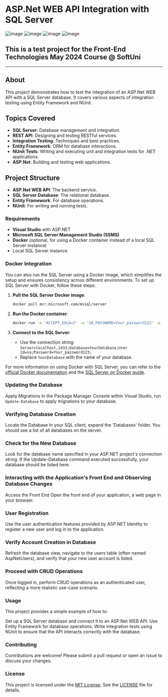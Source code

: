 # ASP.Net WEB API Integration with SQL Server
![image](https://img.shields.io/badge/C%23-239120?style=for-the-badge&logo=csharp&logoColor=white)
![image](https://img.shields.io/badge/.NET-512BD4?style=for-the-badge&logo=dotnet&logoColor=white)
![image](https://img.shields.io/badge/Visual_Studio-5C2D91?style=for-the-badge&logo=visual%20studio&logoColor=white)
![image](https://img.shields.io/badge/Docker-2CA5E0?style=for-the-badge&logo=docker&logoColor=white)
## This is a test project for the Front-End Technologies May 2024 Course @ SoftUni

---

## About

This project demonstrates how to test the integration of an ASP.Net WEB API with a SQL Server database. It covers various aspects of integration testing using Entity Framework and NUnit.

## Topics Covered

- **SQL Server**: Database management and integration.
- **REST API**: Designing and testing RESTful services.
- **Integration Testing**: Techniques and best practices.
- **Entity Framework**: ORM for database interactions.
- **NUnit Tests**: Writing and executing unit and integration tests for .NET applications.
- **ASP.Net**: Building and testing web applications.

## Project Structure

- **ASP.Net WEB API**: The backend service.
- **SQL Server Database**: The relational database.
- **Entity Framework**: For database operations.
- **NUnit**: For writing and running tests.

### Requirements

- **Visual Studio** with ASP.NET
- **Microsoft SQL Server Management Studio (SSMS)**
- **Docker** (optional, for using a Docker container instead of a local SQL Server instance)
- Local SQL Server instance


### Docker Integration
You can also run the SQL Server using a Docker image, which simplifies the setup and ensures consistency across different environments. To set up SQL Server with Docker, follow these steps:

1. **Pull the SQL Server Docker image**:

    ```bash
    docker pull mcr.microsoft.com/mssql/server
    ```

2. **Run the Docker container**:

    ```bash
    docker run -e 'ACCEPT_EULA=Y' -e 'SA_PASSWORD=Your_password123' -p 1433:1433 --name sqlserver -d mcr.microsoft.com/mssql/server
    ```

3. **Connect to the SQL Server**:

    - Use the connection string: `Server=localhost,1433;Database=YourDatabase;User Id=sa;Password=Your_password123;`
    - Replace `YourDatabase` with the name of your database.

For more information on using Docker with SQL Server, you can refer to the [official Docker documentation](https://hub.docker.com/_/microsoft-mssql-server) and the [SQL Server on Docker guide](https://docs.microsoft.com/en-us/sql/linux/sql-server-linux-docker-container-deployment).

### Updating the Database
Apply Migrations
In the Package Manager Console within Visual Studio, run ``Update-Database`` to apply migrations to your database.

### Verifying Database Creation
Locate the Database
In your SQL client, expand the 'Databases' folder. You should see a list of all databases on the server.

### Check for the New Database
Look for the database name specified in your ASP.NET project's connection string. If the Update-Database command executed successfully, your database should be listed here.
### Interacting with the Application's Front End and Observing Database Changes
Access the Front End
Open the front end of your application, a web page in your browser.

### User Registration
Use the user authentication features provided by ASP.NET Identity to register a new user and log in to the application.

### Verify Account Creation in Database
Refresh the database view, navigate to the users table (often named AspNetUsers), and verify that your new user account is listed.

### Proceed with CRUD Operations
Once logged in, perform CRUD operations as an authenticated user, reflecting a more realistic use-case scenario.

### Usage
This project provides a simple example of how to:

Set up a SQL Server database and connect it to an ASP.Net WEB API.
Use Entity Framework for database operations.
Write integration tests using NUnit to ensure that the API interacts correctly with the database.
### Contributing
Contributions are welcome! Please submit a pull request or open an issue to discuss your changes.

### License
This project is licensed under the [MIT License](LICENSE). See the [LICENSE](LICENSE) file for details.
